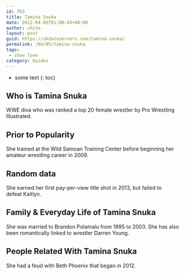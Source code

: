 ```yaml
---
id: 763
title: Tamina Snuka
date: 2012-04-05T01:00:43+00:00
author: chito
layout: post
guid: https://ukdataservers.com/tamina-snuka/
permalink: /04/05/tamina-snuka
tags:
 - show love
category: Guides
---
```


* some text
{: toc}
          
          
## Who is  Tamina Snuka
                  
                  
                  
WWE diva who was ranked a top 20 female wrestler by Pro Wrestling Illustrated.
                  
                
                
                
## Prior to Popularity 
                  
                  
                  
She trained at the Wild Samoan Training Center before beginning her amateur wrestling career in 2009.
                  
                
                
                
## Random data 
                  
                  
                  
She earned her first pay-per-view title shot in 2013, but failed to defeat Kaitlyn.
                  
                
                
                
## Family & Everyday Life of Tamina Snuka
                  
                  
                  
She was married to Brandon Polamalu from 1995 to 2003. She has also been romantically linked to wrestler Darren Young.
                  
                
                
                
## People Related With  Tamina Snuka
                  
                  
                  
She had a feud with Beth Phoenix that began in 2012.
                  
                
              
            
          
          
          
    
    
  
